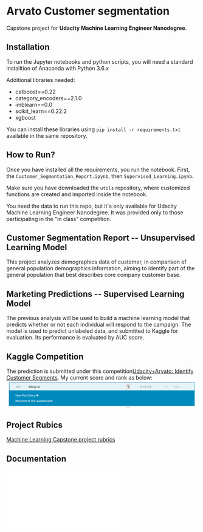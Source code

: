 # Arvato Customer segmentation

Capstone project for **Udacity Machine Learning Engineer Nanodegree**.

## Installation
To run the Jupyter notebooks and python scripts, you will need a standard installtion of Anaconda with Python 3.6.x

Additional libraries needed:
- catboost==0.22
- category_encoders==2.1.0
- imblearn==0.0
- scikit_learn==0.22.2
- xgboost

You can install these libraries using `pip install -r requirements.txt` available in the same repository.

## How to Run?
Once you have installed all the requirements, you run the notebook. First, the `Customer_Segmentation_Report.ipynb`, then `Supervised_Learning.ipynb`.

Make sure you have downloaded the `utils` repository, where customized functions are created and imported inside the notebook.

You need the data to run this repo, but it´s only available for Udacity Machine Learning Engineer Nanodegree. It was provided only to those participating in the "in class" competition.

## Customer Segmentation Report -- Unsupervised Learning Model
This project analyzes demographics data of customer, in comparison of general population demographics information, aiming to identify part of the general population that best describes core company customer base.

## Marketing Predictions -- Supervised Learning Model
The previous analysis will be used to build a machine learning model that predicts whether or not each individual will respond to the campaign. The model is used to predict unlabeled data, and submitted to Kaggle for evaluation. Its performance is evaluated by AUC score.

## Kaggle Competition
The prediction is submitted under this competition[Udacity+Arvato: Identify Customer Segments](https://www.kaggle.com/c/udacity-arvato-identify-customers/leaderboard). My current score and rank as below:
![](leaderboard_score(.73).PNG)

## Project Rubics

[Machine Learning Capstone project rubrics](https://review.udacity.com/#!/rubrics/2541/view)

## Documentation
![Project Report](project_report.pdf)
